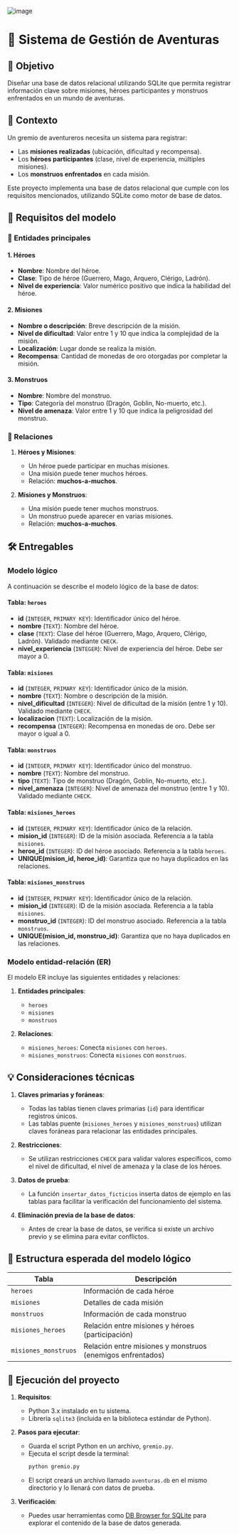 ![image](https://github.com/user-attachments/assets/b3ef648c-1552-4027-aea2-2b6dad61b505)

# 🤖 Sistema de Gestión de Aventuras

## 🎯 Objetivo
Diseñar una base de datos relacional utilizando SQLite que permita registrar información clave sobre misiones, héroes participantes y monstruos enfrentados en un mundo de aventuras.

## 📝 Contexto
Un gremio de aventureros necesita un sistema para registrar:

- Las **misiones realizadas** (ubicación, dificultad y recompensa).
- Los **héroes participantes** (clase, nivel de experiencia, múltiples misiones).
- Los **monstruos enfrentados** en cada misión.

Este proyecto implementa una base de datos relacional que cumple con los requisitos mencionados, utilizando SQLite como motor de base de datos.

## 📌 Requisitos del modelo

### 🔹 Entidades principales

#### 1. Héroes
- **Nombre**: Nombre del héroe.
- **Clase**: Tipo de héroe (Guerrero, Mago, Arquero, Clérigo, Ladrón).
- **Nivel de experiencia**: Valor numérico positivo que indica la habilidad del héroe.

#### 2. Misiones
- **Nombre o descripción**: Breve descripción de la misión.
- **Nivel de dificultad**: Valor entre 1 y 10 que indica la complejidad de la misión.
- **Localización**: Lugar donde se realiza la misión.
- **Recompensa**: Cantidad de monedas de oro otorgadas por completar la misión.

#### 3. Monstruos
- **Nombre**: Nombre del monstruo.
- **Tipo**: Categoría del monstruo (Dragón, Goblin, No-muerto, etc.).
- **Nivel de amenaza**: Valor entre 1 y 10 que indica la peligrosidad del monstruo.

### 🔹 Relaciones

1. **Héroes y Misiones**:
   - Un héroe puede participar en muchas misiones.
   - Una misión puede tener muchos héroes.
   - Relación: **muchos-a-muchos**.

2. **Misiones y Monstruos**:
   - Una misión puede tener muchos monstruos.
   - Un monstruo puede aparecer en varias misiones.
   - Relación: **muchos-a-muchos**.

## 🛠️ Entregables

### Modelo lógico
A continuación se describe el modelo lógico de la base de datos:

#### Tabla: `heroes`
- **id** (`INTEGER`, `PRIMARY KEY`): Identificador único del héroe.
- **nombre** (`TEXT`): Nombre del héroe.
- **clase** (`TEXT`): Clase del héroe (Guerrero, Mago, Arquero, Clérigo, Ladrón). Validado mediante `CHECK`.
- **nivel_experiencia** (`INTEGER`): Nivel de experiencia del héroe. Debe ser mayor a 0.

#### Tabla: `misiones`
- **id** (`INTEGER`, `PRIMARY KEY`): Identificador único de la misión.
- **nombre** (`TEXT`): Nombre o descripción de la misión.
- **nivel_dificultad** (`INTEGER`): Nivel de dificultad de la misión (entre 1 y 10). Validado mediante `CHECK`.
- **localizacion** (`TEXT`): Localización de la misión.
- **recompensa** (`INTEGER`): Recompensa en monedas de oro. Debe ser mayor o igual a 0.

#### Tabla: `monstruos`
- **id** (`INTEGER`, `PRIMARY KEY`): Identificador único del monstruo.
- **nombre** (`TEXT`): Nombre del monstruo.
- **tipo** (`TEXT`): Tipo de monstruo (Dragón, Goblin, No-muerto, etc.).
- **nivel_amenaza** (`INTEGER`): Nivel de amenaza del monstruo (entre 1 y 10). Validado mediante `CHECK`.

#### Tabla: `misiones_heroes`
- **id** (`INTEGER`, `PRIMARY KEY`): Identificador único de la relación.
- **mision_id** (`INTEGER`): ID de la misión asociada. Referencia a la tabla `misiones`.
- **heroe_id** (`INTEGER`): ID del héroe asociado. Referencia a la tabla `heroes`.
- **UNIQUE(mision_id, heroe_id)**: Garantiza que no haya duplicados en las relaciones.

#### Tabla: `misiones_monstruos`
- **id** (`INTEGER`, `PRIMARY KEY`): Identificador único de la relación.
- **mision_id** (`INTEGER`): ID de la misión asociada. Referencia a la tabla `misiones`.
- **monstruo_id** (`INTEGER`): ID del monstruo asociado. Referencia a la tabla `monstruos`.
- **UNIQUE(mision_id, monstruo_id)**: Garantiza que no haya duplicados en las relaciones.

### Modelo entidad-relación (ER)
El modelo ER incluye las siguientes entidades y relaciones:

1. **Entidades principales**:
   - `heroes`
   - `misiones`
   - `monstruos`

2. **Relaciones**:
   - `misiones_heroes`: Conecta `misiones` con `heroes`.
   - `misiones_monstruos`: Conecta `misiones` con `monstruos`.

## 💡 Consideraciones técnicas

1. **Claves primarias y foráneas**:
   - Todas las tablas tienen claves primarias (`id`) para identificar registros únicos.
   - Las tablas puente (`misiones_heroes` y `misiones_monstruos`) utilizan claves foráneas para relacionar las entidades principales.

2. **Restricciones**:
   - Se utilizan restricciones `CHECK` para validar valores específicos, como el nivel de dificultad, el nivel de amenaza y la clase de los héroes.

3. **Datos de prueba**:
   - La función `insertar_datos_ficticios` inserta datos de ejemplo en las tablas para facilitar la verificación del funcionamiento del sistema.

4. **Eliminación previa de la base de datos**:
   - Antes de crear la base de datos, se verifica si existe un archivo previo y se elimina para evitar conflictos.

## 📂 Estructura esperada del modelo lógico

| Tabla              | Descripción                                      |
|--------------------|--------------------------------------------------|
| `heroes`           | Información de cada héroe                       |
| `misiones`         | Detalles de cada misión                         |
| `monstruos`        | Información de cada monstruo                    |
| `misiones_heroes`  | Relación entre misiones y héroes (participación) |
| `misiones_monstruos` | Relación entre misiones y monstruos (enemigos enfrentados) |

## 🚀 Ejecución del proyecto

1. **Requisitos**:
   - Python 3.x instalado en tu sistema.
   - Librería `sqlite3` (incluida en la biblioteca estándar de Python).

2. **Pasos para ejecutar**:
   - Guarda el script Python en un archivo, `gremio.py`.
   - Ejecuta el script desde la terminal:
     ```bash
     python gremio.py
     ```
   - El script creará un archivo llamado `aventuras.db` en el mismo directorio y lo llenará con datos de prueba.

3. **Verificación**:
   - Puedes usar herramientas como [DB Browser for SQLite](https://sqlitebrowser.org/) para explorar el contenido de la base de datos generada.
